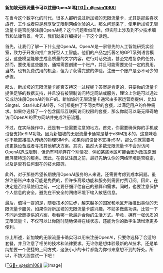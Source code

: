 **新加坡无限流量卡可以註冊OpenAI嗎[[TG💪+ @esim1088](https://t.me/s/esim1088)]**

在当今这个数字化的时代，很多人都听说过新加坡的无限流量卡，尤其是那些喜欢旅行、工作或者只是想享受无限制网络体验的人。那么问题来了，使用新加坡无限流量卡是否能够注册OpenAI呢？这个问题看似简单，但实际上涉及到不少技术细节和法律背景。今天，我们就来详细探讨一下这个话题。

首先，让我们了解一下什么是OpenAI。OpenAI是一家领先的人工智能研究实验室，致力于开发和推广友好型人工智能。他们的产品包括著名的GPT系列语言模型，这些模型能够生成高质量的文字内容，进行对话交流，甚至完成复杂的任务。然而，要使用这些服务，通常需要创建一个账户，并且可能需要支付一定的费用。当然，也有免费试用的机会，但为了获得完整的体验，注册一个账户是必不可少的步骤。

那么，新加坡的无限流量卡能否支持这一过程呢？答案是肯定的，只要你的流量卡提供足够的数据支持，并且没有被限制访问特定网站或服务，理论上你是可以通过它成功注册OpenAI的账户的。新加坡的无限流量卡通常由多家运营商提供，比如Singtel、StarHub和M1等，它们都提供了不同类型的套餐，以满足用户的各种需求。如果你选择了一个包含国际互联网访问权限的套餐，那么你就可以毫无障碍地访问OpenAI的官方网站并完成注册流程。

不过，在实际操作中，还是有一些需要注意的地方。首先，你需要确保你的手机或设备支持eSIM功能。因为新加坡的无限流量卡通常是基于eSIM技术的，这意味着你不能直接插入传统的物理SIM卡。如果你的设备不支持eSIM，那么你就需要考虑更换设备或者寻找其他解决方案。其次，虽然大多数无限流量卡不会对访问OpenAI造成限制，但仍有可能存在个别情况，例如某些地区可能会因为政策原因而屏蔽特定的服务。因此，在尝试注册之前，最好先确认你的网络环境是否稳定，以及是否有任何潜在的技术障碍。

此外，对于那些希望长期使用OpenAI服务的人来说，还需要考虑到成本问题。虽然注册账户本身可能是免费的，但许多高级功能和服务则需要付费订阅。因此，在决定是否继续使用之前，一定要仔细评估自己的预算和需求。同时，也要注意保护个人信息的安全，避免在不安全的网络环境下输入敏感信息。

最后，值得一提的是，随着技术的进步，越来越多的国家和地区开始推出类似的无限流量卡服务。如果你对新加坡的无限流量卡感兴趣，不妨多做些功课，比较一下不同运营商提供的方案，看看哪一款最适合你的生活方式。毕竟，拥有一张优质的无限流量卡，不仅可以让你随时随地保持在线状态，还能为你的数字生活增添更多便利。

综上所述，新加坡的无限流量卡确实可以用来注册OpenAI，只要你选择了合适的套餐，并且注意了相关的技术和法律要求。无论你是想体验最新的AI技术，还是单纯想要一个便捷的上网方式，这张小小的卡片都能为你带来意想不到的好处。所以，不妨大胆尝试一下吧！

[[TG💪+ @esim1088](https://t.me/s/esim1088) ![Image](https://i.postimg.cc/4NQfJmqS/Snipaste-2025-05-13-00-14-12.png)]
